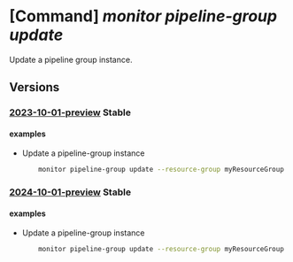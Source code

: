 # [Command] _monitor pipeline-group update_

Update a pipeline group instance.

## Versions

### [2023-10-01-preview](/Resources/mgmt-plane/L3N1YnNjcmlwdGlvbnMve30vcmVzb3VyY2Vncm91cHMve30vcHJvdmlkZXJzL21pY3Jvc29mdC5tb25pdG9yL3BpcGVsaW5lZ3JvdXBzL3t9/2023-10-01-preview.xml) **Stable**

<!-- mgmt-plane /subscriptions/{}/resourcegroups/{}/providers/microsoft.monitor/pipelinegroups/{} 2023-10-01-preview -->

#### examples

- Update a pipeline-group instance
    ```bash
        monitor pipeline-group update --resource-group myResourceGroup --pipeline-group-name plGroup1 --receivers "[{type:UDP,name:udp-receiver1,udp:{endpoint:'0.0.0.0:518',encoding:utf-8}}]" --processors "[]" --exporters "[{type:AzureMonitorWorkspaceLogs,name:my-workspace-logs-exporter1,azure-monitor-workspace-logs:{api:{data-collection-endpoint-url:'https://logs-myingestion-eb0s.eastus-1.ingest.monitor.azure.com',stream:Custom-MyTableRawData_CL,data-collection-rule:dcr-00000000000000000000000000000000,schema:{record-map:[{from:body,to:Body},{from:severity_text,to:SeverityText},{from:time_unix_nano,to:TimeGenerated}]}},concurrency:{worker-count:4,batch-queue-size:100}}}]" --service "{pipelines:[{name:MyPipelineForLogs1,type:logs,receivers:[udp-receiver1],processors:[],exporters:[my-workspace-logs-exporter1]}]}"
    ```

### [2024-10-01-preview](/Resources/mgmt-plane/L3N1YnNjcmlwdGlvbnMve30vcmVzb3VyY2Vncm91cHMve30vcHJvdmlkZXJzL21pY3Jvc29mdC5tb25pdG9yL3BpcGVsaW5lZ3JvdXBzL3t9/2024-10-01-preview.xml) **Stable**

<!-- mgmt-plane /subscriptions/{}/resourcegroups/{}/providers/microsoft.monitor/pipelinegroups/{} 2024-10-01-preview -->

#### examples

- Update a pipeline-group instance
    ```bash
        monitor pipeline-group update --resource-group myResourceGroup --pipeline-group-name plGroup1 --receivers "[{type:UDP,name:udp-receiver1,udp:{endpoint:'0.0.0.0:518',encoding:utf-8}}]" --processors "[]" --exporters "[{type:AzureMonitorWorkspaceLogs,name:my-workspace-logs-exporter1,azure-monitor-workspace-logs:{api:{data-collection-endpoint-url:'https://logs-myingestion-eb0s.eastus-1.ingest.monitor.azure.com',stream:Custom-MyTableRawData_CL,data-collection-rule:dcr-00000000000000000000000000000000,schema:{record-map:[{from:body,to:Body},{from:severity_text,to:SeverityText},{from:time_unix_nano,to:TimeGenerated}]}},concurrency:{worker-count:4,batch-queue-size:100}}}]" --service "{pipelines:[{name:MyPipelineForLogs1,type:logs,receivers:[udp-receiver1],processors:[],exporters:[my-workspace-logs-exporter1]}]}"
    ```
